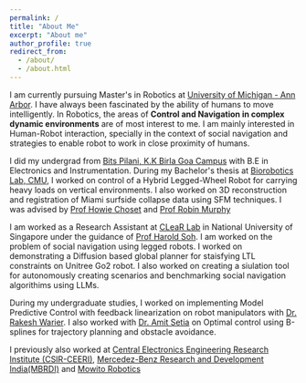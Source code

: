 ```yaml
---
permalink: /
title: "About Me"
excerpt: "About me"
author_profile: true
redirect_from: 
  - /about/
  - /about.html
---
```


I am currently pursuing Master's in Robotics at [University of Michigan - Ann Arbor](https://robotics.umich.edu/). I have always been fascinated by the ability of humans to move intelligently. In Robotics, the areas of **Control and Navigation in complex dynamic environments** are of most interest to me. I am mainly interested in Human-Robot interaction, specially in the context of social navigation and strategies to enable robot to work in close proximity of humans. 


I did my undergrad from [Bits Pilani, K.K Birla Goa Campus](https://www.bits-pilani.ac.in/goa/) with B.E in Electronics and Instrumentation. During my Bachelor's thesis at [Biorobotics Lab, CMU](https://biorobotics.ri.cmu.edu/index.php), I worked on control of a Hybrid Legged-Wheel Robot for carrying heavy loads on vertical environments. I also worked on 3D reconstruction and registration of Miami surfside collapse data using SFM techniques. I was advised by [Prof Howie Choset](https://www.ri.cmu.edu/ri-faculty/howie-choset/) and [Prof Robin Murphy](https://engineering.tamu.edu/cse/profiles/rmurphy.html)

I am worked as a Research Assistant at [CLeaR Lab](https://clear-nus.github.io/) in National University of Singapore under the guidance of [Prof Harold Soh](https://haroldsoh.com/). I am worked on the problem of social navigation using legged robots. I worked on demonstrating a Diffusion based global planner for staisfying LTL constraints on Unitree Go2 robot. I also worked on creating a siulation tool for autonomously creating scenarios and benchmarking social navigation algorithims using LLMs.  

During my undergraduate studies, I worked on implementing Model Predictive Control with feedback linearization on robot manipulators with [Dr. Rakesh Warier](https://www.bits-pilani.ac.in/goa/rakeshw/profile). I also worked with [Dr. Amit Setia](https://universe.bits-pilani.ac.in/goa/amitsetia/profile) on Optimal control using B-splines for trajectory planning and obstacle avoidance.

I previously also worked at [Central Electronics Engineering Research Institute (CSIR-CEERI)](https://www.csircmc.res.in/ceeri), [Mercedez-Benz Research and Development India(MBRDI)](https://www.mbrdi.co.in/#/) and [Mowito Robotics](https://www.mowito.in/)
